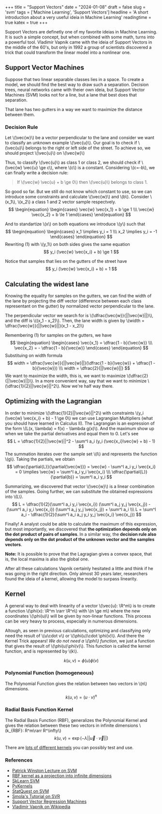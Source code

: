 +++
title = "Support Vectors"
date = "2024-01-08"
draft = false
slug = 'svm'
tags = ['Machine Learning', 'Support Vectors']
headline = 'A short introduction about a very useful ideia in Machine Learning'
readingtime = true
katex = true
+++

Support Vectors are definetly one of my favorite ideias in Machine Learning. It is such a simple concept, but when combined with some math, turns into a powerful tool. Vladimir Vapnik came with the ideia of Support Vectors in the middle of the 60's, but only in 1992 a group of scientists discovered a trick that could transform the linear model into a nonlinear one.

## Support Vector Machines
Suppose that two linear separable classes lies in a space. To create a model, we should find the best way to draw such a separation. Decision trees, neural networks came with theier own ideia, but Support Vector Machines (SVM) looks not for a line, but a lane that best does that separation.

That lane has two gutters in a way we want to maximize the distance between them.

### Decision Rule
Let \\(\vec{w}\\) be a vector perpendicular to the lane and consider we want to classify an unknown example \\(\vec{u}\\).
Our goal is to check if \\(\vec{u}\\) belongs to the right or left side of the street. To achieve so, we should project \\(\vec{u}\\) on \\(\vec{w}\\)

Thus, to classify \\(\vec{u}\\) as class 1 or class 2, we should check if \\(\vec{w} \vec{u} \ge c\\), where \\(c\\) is a constant. Considering \\(c=-b\\), we can finally write a decision rule:

> If \\(\vec{w} \vec{u} + b \ge 0\\) then \\(\vec{u}\\) belongs to class 1.

So good so far. But we still do not know which constant to use, so we can introduce some constraints and calculate \\(\vec{w}\\) and \\(b\\).
Consider \\(x_1\\), \\(x_2\\) a class 1 and 2 vector sample respectvely. 
$$
\begin{equation}
\begin{cases}
    \vec{w} \vec{x_1} + b \ge 1 \\\
    \vec{w} \vec{x_2} + b \le 1
\end{cases}
\end{equation}
$$

And to standartize \\(x\\) on both equations we introduce \\(y\\) such that 
$$
\begin{equation}
\begin{cases}
    x_1 \implies y_i = 1 \\\
    x_2 \implies y_i = -1
\end{cases}
\end{equation}
$$
Rewriting (1) with \\(y_1\\) on both sides gives the same equation
$$
    y_i (\vec{w} \vec{x_i} + b) \ge 1 
$$

Notice that samples that lies on the gutters of the street have
$$
    y_i (\vec{w} \vec{x_i} + b) = 1
$$

## Calculating the widest lane
Knowing the equality for samples on the gutters, we can find the width of the lane by projecting the diff vector (difference between each class representant on the gutter) by normalized vector perpendicular to the lane.

The perpendicular vector we search for is \\(\dfrac{\vec{w}}{||\vec{w}||}\\), and the diff is \\((x_1 - x_2)\\). Then, the lane width is given by \\(width = \dfrac{\vec{w}}{||\vec{w}||}(x_1 - x_2)\\)

Remembering (1) for samples on the gutters, we have 
$$
\begin{equation}
\begin{cases}
    \vec{x_1} = \dfrac{1 - b}{\vec{w}} \\\
    \vec{x_2} = - \dfrac{1 - b}{\vec{w}}
\end{cases}
\end{equation}
$$
Substituing on width formula
$$
    width = \dfrac{\vec{w}}{||\vec{w}||}(\dfrac{1 - b}{\vec{w}} + \dfrac{1 - b}{\vec{w}}) \\\
    width = \dfrac{2}{||\vec{w}||}
$$
We want to maximize the width, this is, we want to maximize \\(\dfrac{2}{||\vec{w}||}\\). In a more convenient way, say that we want to minimize \\(\dfrac{1}{2}||\vec{w}||^2\\).
Now we're half way there.

## Optimizing with the Lagrangian
In order to minimize \\(\dfrac{1}{2}||\vec{w}||^2\\) with constraints \\(y_i (\vec{w} \vec{x_i} + b) - 1 \ge 0\\) we can use Lagrangian Multipliers (what you should have learned in Calculus II).
The Lagrangian is an expression of the form \\(L(x, \lambda) = f(x) - \lambda g(x)\\). And the maximum show up when we take the partial derivatives and equal them to 0. Let's see
$$
    L = \dfrac{1}{2}||\vec{w}||^2 - \sum^l a_i (y_i (\vec{x_i}\vec{w} + b) - 1) 
$$
The summation iterates over the sample set \\(l\\) and represents the function \\(g\\). Taking the partials, we obtain
$$
\dfrac{\partial{L}}{\partial{\vec{w}}} = \vec{w} - \sum^l a_i y_i \vec{x_i} = 0 \implies \vec{w} = \sum^l a_i y_i \vec{x_i} \\\
\dfrac{\partial{L}}{\partial{b}} = \sum^l a_i y_i
$$

Summarizing, we discovered that vector \\(\vec{w}\\) is a linear combination of the samples. Going further, we can substitute the obtained expressions into \\(L\\).
$$
L = \dfrac{1}{2}(\sum^l a_i y_i \vec{x_i}) (\sum^l a_j y_j \vec{x_j}) - (\sum^l a_i y_i \vec{x_i}) (\sum^l a_j y_j \vec{x_j}) + \sum^l a_i \\\
L = \sum^l a_i - \dfrac{1}{2}(\sum^l a_i a_j y_i y_j \vec{x_i} \vec{x_j})
$$

Finally! A analyst could be able to calculate the maximum of this expression, but most importantly, we discovered that **the optimization depends only on the dot product of pairs of samples**. In a similar way, the **decision rule also depends only on the dot product of the unknown vector and the samples vectors**.

**Note:** It is possible to prove that the Lagragian gives a convex space, that is, the local maxima is also the global one.


After all these calculations Vapnik certainly hesitated a little and think if he was going in the right direction. Only almost 30 years later, researchers found the ideia of a kernel, allowing the model to surpass linearity.

## Kernel
A general way to deal with linearity of a vector \\(\vec{u}: \R^m\\) is to create a function \\(\phi(x): \R^m \rarr \R^n\\) with \\(n \ge m\\) where the new coordinates \\(\phi(u)\\) will be given by non-linear functions. This process can be very heavy to process, especially in numerous dimensions.

Altough, as seen in previous calculations, optimizing and classifying only need the result of \\(u\cdot v\\) or \\(\phi(u)\cdot \phi(v)\\). And there the Kernel Trick appears! *We do not need a \\(\phi\\) function*, we just a function that gives the result of \\(\phi(u)\phi(v)\\). This function is called the kernel function, and is represented by \\(k\\).

$$
k(u,v)=\phi(u)\phi(v)
$$

### Polynomial Function (homogeneous)
The Polynomial Function gives the relation between two vectors in \\(n\\) dimensions.
$$
k(u, v) = (u \cdot v)^n
$$
### Radial Basis Function Kernel
The Radial Basis Function (RBF), generalizes the Polynomial Kernel and gives the relation between these two vectors in infinite dimensions \\(k_{RBF}: R^m\rarr R^\infty\\)
$$
k(u,v)=\exp{(-\lambda ||\vec{u} \cdot \vec{v}||)}
$$

There are [lots of different kernels](https://github.com/gmum/pykernels) you can possibly test and use.

### References
- [Patrick Winston Lecture on SVM](https://www.youtube.com/watch?v=_PwhiWxHK8o)
- [RBF kernel as a projection into infinite dimensions](https://pages.cs.wisc.edu/~matthewb/pages/notes/pdf/svms/RBFKernel.pdf)
- [SkLearn SVM](https://scikit-learn.org/stable/modules/svm.html)
- [PyKernels](https://github.com/gmum/pykernels)
- [StatQuest on SVM](https://www.youtube.com/watch?v=efR1C6CvhmE&)
- [Smola's Tutorial on SVR](http://i2pc.es/coss/Docencia/SignalProcessingReviews/Smola2004.pdf)
- [Support Vector Regression Machines](https://proceedings.neurips.cc/paper_files/paper/1996/file/d38901788c533e8286cb6400b40b386d-Paper.pdf)
- [Vladimir Vapnik on Wikipedia](https://en.wikipedia.org/wiki/Vladimir_Vapnik)